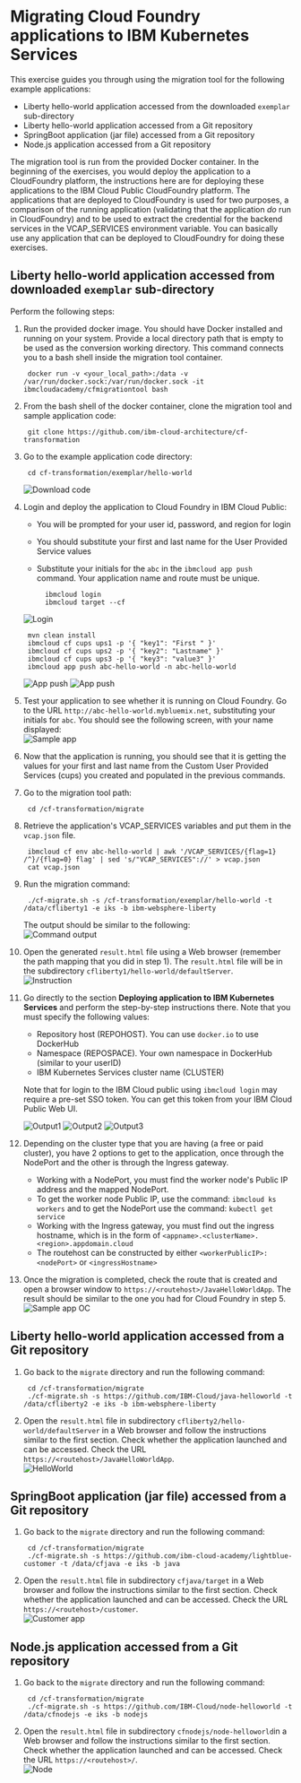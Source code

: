 # Migrating Cloud Foundry applications to IBM Kubernetes Services

This exercise guides you through using the migration tool for the following example applications:

- Liberty hello-world application accessed from the downloaded `exemplar` sub-directory
- Liberty hello-world application accessed from a Git repository
- SpringBoot application (jar file) accessed from a Git repository
- Node.js application accessed from a Git repository 

The migration tool is run from the provided Docker container. 
In the beginning of the exercises, you would deploy the application to a CloudFoundry platform, the instructions here are for deploying these applications to the IBM Cloud Public CloudFoundry platform. 
The applications that are deployed to CloudFoundry is used for two purposes, a comparison of the running application (validating that the application *do* run in CloudFoundry) and to be used to extract the credential for the backend services in the VCAP_SERVICES environment variable. 
You can basically use any application that can be deployed to CloudFoundry for doing these exercises. 

## Liberty hello-world application accessed from downloaded `exemplar` sub-directory

Perform the following steps:

1. Run the provided docker image. You should have Docker installed and running on your system. Provide a local directory path that is empty to be used as the conversion working directory. This command connects you to a bash shell inside the migration tool container.

		docker run -v <your_local_path>:/data -v /var/run/docker.sock:/var/run/docker.sock -it ibmcloudacademy/cfmigrationtool bash


2. From the bash shell of the docker container, clone the migration tool and sample application code:

		git clone https://github.com/ibm-cloud-architecture/cf-transformation

3. Go to the example application code directory:

		cd cf-transformation/exemplar/hello-world
	![Download code](images/001-docker.png)

4. Login and deploy the application to Cloud Foundry in IBM Cloud Public:
 
	- You will be prompted for your user id, password, and region for login 
	- You should substitute your first and last name for the User Provided Service values
	- Substitute your initials for the `abc` in the `ibmcloud app push` command. Your application name and route must be unique.

			ibmcloud login 
			ibmcloud target --cf

	![Login](images/002-cflogin.png)

		mvn clean install
		ibmcloud cf cups ups1 -p '{ "key1": "First " }'
		ibmcloud cf cups ups2 -p '{ "key2": "Lastname" }'
		ibmcloud cf cups ups3 -p '{ "key3": "value3" }'
		ibmcloud app push abc-hello-world -n abc-hello-world

	![App push](images/003-cups.png)
	![App push](images/003-cfpush.png)

5. Test your application to see whether it is running on Cloud Foundry. Go to the URL `http://abc-hello-world.mybluemix.net`, substituting your initials for `abc`. You should see the following screen, with your name displayed: <br> ![Sample app](images/004-sampleapp.png)

6. Now that the application is running, you should see that it is getting the values for your first and last name from the Custom User Provided Services (cups) you created and populated in the previous commands.

8. Go to the migration tool path:

		cd /cf-transformation/migrate

7. Retrieve the application's VCAP_SERVICES variables and put them in the `vcap.json` file.

		ibmcloud cf env abc-hello-world | awk '/VCAP_SERVICES/{flag=1} /^}/{flag=0} flag' | sed 's/"VCAP_SERVICES"://' > vcap.json
		cat vcap.json

9. Run the migration command:

		./cf-migrate.sh -s /cf-transformation/exemplar/hello-world -t /data/cfliberty1 -e iks -b ibm-websphere-liberty

	The output should be similar to the following:<br>![Command output](images/006-convert.png)

10. Open the generated `result.html` file using a Web browser (remember the path mapping that you did in step 1). The `result.html` file will be in the subdirectory `cfliberty1/hello-world/defaultServer`.<br>![Instruction](images/007-result.png)

10. Go directly to the section **Deploying application to IBM Kubernetes Services** and perform the step-by-step instructions there. Note that you must specify the following values:

	- Repository host (REPOHOST). You can use `docker.io` to use DockerHub
	- Namespace (REPOSPACE). Your own namespace in DockerHub (similar to your userID)
	- IBM Kubernetes Services cluster name (CLUSTER)

	Note that for login to the IBM Cloud public using `ibmcloud login` may require a pre-set SSO token. You can get this token from your IBM Cloud Public Web UI.

	![Output1](images/007-1-output.png)
	![Output2](images/007-2-output.png)
	![Output3](images/007-3-output.png)

11. Depending on the cluster type that you are having (a free or paid cluster), you have 2 options to get to the application, once through the NodePort and the other is through the Ingress gateway.

	- Working with a NodePort, you must find the worker node's Public IP address and the mapped NodePort.
	- To get the worker node Public IP, use the command: `ibmcloud ks workers` and to get the NodePort use the command: `kubectl get service`
	- Working with the Ingress gateway, you must find out the ingress hostname, which is in the form of `<appname>.<clusterName>.<region>.appdomain.cloud`
	- The routehost can be constructed by either `<workerPublicIP>:<nodePort>` or `<ingressHostname>`

11. Once the migration is completed, check the route that is created and open a browser window to `https://<routehost>/JavaHelloWorldApp`. The result should be similar to the one you had for Cloud Foundry in step 5.<br>![Sample app OC](images/008-sampleapp.png)

## Liberty hello-world application accessed from a Git repository

1. Go back to the `migrate` directory and run the following command:

		cd /cf-transformation/migrate
		./cf-migrate.sh -s https://github.com/IBM-Cloud/java-helloworld -t /data/cfliberty2 -e iks -b ibm-websphere-liberty

2. Open the `result.html` file in subdirectory `cfliberty2/hello-world/defaultServer` in a Web browser and follow the instructions similar to the first section. Check whether the application launched and can be accessed. Check the URL `https://<routehost>/JavaHelloWorldApp`.<br>![HelloWorld](images/liberty2.png)

## SpringBoot application (jar file) accessed from a Git repository


1. Go back to the `migrate` directory and run the following command:

		cd /cf-transformation/migrate
		./cf-migrate.sh -s https://github.com/ibm-cloud-academy/lightblue-customer -t /data/cfjava -e iks -b java

2. Open the `result.html` file in subdirectory `cfjava/target` in a Web browser and follow the instructions similar to the first section. Check whether the application launched and can be accessed. Check the URL `https://<routehost>/customer`. <br>![Customer app](images/customer.png)


## Node.js application accessed from a Git repository


1. Go back to the `migrate` directory and run the following command:

		cd /cf-transformation/migrate
		./cf-migrate.sh -s https://github.com/IBM-Cloud/node-helloworld -t /data/cfnodejs -e iks -b nodejs

2. Open the `result.html` file in subdirectory `cfnodejs/node-helloworld`in a Web browser and follow the instructions similar to the first section. Check whether the application launched and can be accessed. Check the URL `https://<routehost>/`.<br>![Node](images/nodehello.png)


